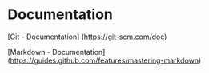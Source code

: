 <h1>Documentation</h1>

[Git - Documentation] (https://git-scm.com/doc)

[Markdown - Documentation] (https://guides.github.com/features/mastering-markdown)
